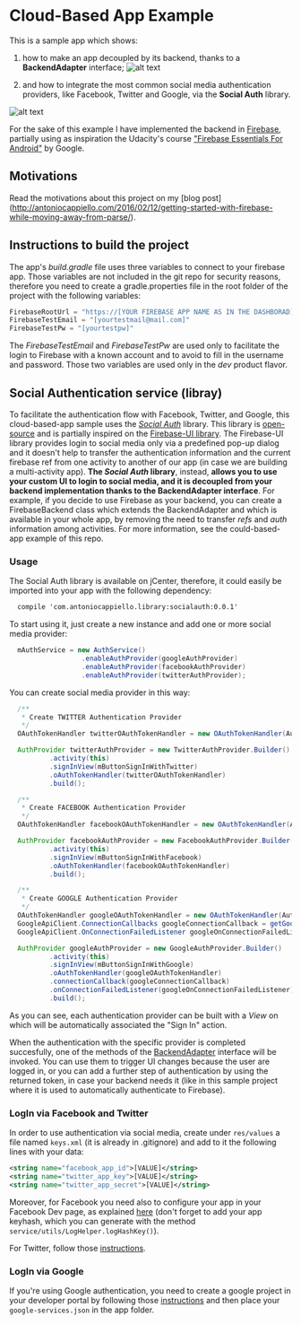 # Cloud-Based App Example

This is a sample app which shows:

1. how to make an app decoupled by its backend, thanks to a **BackendAdapter** interface; ![alt text](http://blog.raremile.com/wp-content/uploads/2014/07/Baas.png)

2. and how to integrate the most common social media authentication providers, like Facebook, Twitter and Google, via the **Social Auth** library.

![alt text](http://blog.ionic.io/wp-content/uploads/2015/06/firebase-ionic-user-auth.png)

For the sake of this example I have implemented the backend in [Firebase](https://www.firebase.com/),
partially using as inspiration the Udacity's course ["Firebase Essentials For Android"](https://www.udacity.com/course/firebase-essentials-for-android--ud009) by Google.

## Motivations

Read the motivations about this project on my [blog post] (http://antoniocappiello.com/2016/02/12/getting-started-with-firebase-while-moving-away-from-parse/).

## Instructions to build the project
The app's *build.gradle* file uses three variables to connect to your firebase app. Those variables are not included in the git repo for security reasons, therefore you need to create a gradle.properties file in the root folder of the project with the following variables:
```javascript
FirebaseRootUrl = "https://[YOUR FIREBASE APP NAME AS IN THE DASHBORAD].firebaseio.com/"
FirebaseTestEmail = "[yourtestmail@mail.com]"
FirebaseTestPw = "[yourtestpw]"
```
The *FirebaseTestEmail* and *FirebaseTestPw* are used only to facilitate the login to Firebase with a known account and to avoid to fill in the username and password. Those two variables are used only in the *dev* product flavor.

## Social Authentication service (libray)

To facilitate the authentication flow with Facebook, Twitter, and Google, this cloud-based-app sample uses the [*Social Auth*](https://bintray.com/antoniocappiello/maven/socialauth/) library. This library is [open-source](https://github.com/AntonioCappiello/cloud-based-app-example/tree/feature/convert_auth_package_in_library/socialauth/src/main/java/com/antoniocappiello/socialauth) and is partially inspired on the [Firebase-UI library](https://github.com/firebase/FirebaseUI-Android). The Firebase-UI library provides login to social media only via a predefined pop-up dialog and it doesn't help to transfer the authentication information and the current firebase ref from one activity to another of our app (in case we are building a multi-activity app).
**The *Social Auth* library**, instead, **allows you to use your custom UI to login to social media, and it is decoupled from your backend implementation thanks to the BackendAdapter interface**. For example, if you decide to use Firebase as your backend, you can create a FirebaseBackend class which extends the BackendAdapter and which is available in your whole app, by removing the need to transfer *refs* and *auth* information among activities. For more information, see the could-based-app example of this repo.

### Usage

The Social Auth library is available on jCenter, therefore, it could easily be imported into your app with the following dependency:

```xml
  compile 'com.antoniocappiello.library:socialauth:0.0.1'
```

To start using it, just create a new instance and add one or more social media provider:

```java
  mAuthService = new AuthService()
                  .enableAuthProvider(googleAuthProvider)
                  .enableAuthProvider(facebookAuthProvider)
                  .enableAuthProvider(twitterAuthProvider);
```

You can create social media provider in this way:

```java
  /**
   * Create TWITTER Authentication Provider
   */
  OAuthTokenHandler twitterOAuthTokenHandler = new OAuthTokenHandler(AuthProviderType.TWITTER, mBackendAdapter);

  AuthProvider twitterAuthProvider = new TwitterAuthProvider.Builder()
          .activity(this)
          .signInView(mButtonSignInWithTwitter)
          .oAuthTokenHandler(twitterOAuthTokenHandler)
          .build();

  /**
   * Create FACEBOOK Authentication Provider
   */
  OAuthTokenHandler facebookOAuthTokenHandler = new OAuthTokenHandler(AuthProviderType.FACEBOOK, mBackendAdapter);

  AuthProvider facebookAuthProvider = new FacebookAuthProvider.Builder()
          .activity(this)
          .signInView(mButtonSignInWithFacebook)
          .oAuthTokenHandler(facebookOAuthTokenHandler)
          .build();

  /**
   * Create GOOGLE Authentication Provider
   */
  OAuthTokenHandler googleOAuthTokenHandler = new OAuthTokenHandler(AuthProviderType.GOOGLE, mBackendAdapter);
  GoogleApiClient.ConnectionCallbacks googleConnectionCallback = getGoogleConnectionCallback();
  GoogleApiClient.OnConnectionFailedListener googleOnConnectionFailedListener = getGoogleOnConnectionFailedListener();

  AuthProvider googleAuthProvider = new GoogleAuthProvider.Builder()
          .activity(this)
          .signInView(mButtonSignInWithGoogle)
          .oAuthTokenHandler(googleOAuthTokenHandler)
          .connectionCallback(googleConnectionCallback)
          .onConnectionFailedListener(googleOnConnectionFailedListener)
          .build();
```

As you can see, each authentication provider can be built with a *View* on which will be automatically associated the "Sign In" action.

When the authentication with the specific provider is completed succesfully, one of the methods of the [BackendAdapter](https://github.com/AntonioCappiello/cloud-based-app-example/blob/feature/convert_auth_package_in_library/socialauth/src/main/java/com/antoniocappiello/socialauth/BackendAdapter.java) interface will be invoked. You can use them to trigger UI changes because the user are logged in, or you can add a further step of authentication by using the returned token, in case your backend needs it (like in this sample project where it is used to automatically authenticate to Firebase).

### LogIn via Facebook and Twitter

In order to use authentication via social media, create under `res/values` a file named `keys.xml` (it is already in .gitignore) and add to it the following lines with your data:

```xml
<string name="facebook_app_id">[VALUE]</string>
<string name="twitter_app_key">[VALUE]</string>
<string name="twitter_app_secret">[VALUE]</string>
```

Moreover, for Facebook you need also to configure your app in your Facebook Dev page, as explained [here](https://www.firebase.com/docs/android/guide/login/facebook.html#section-configure) (don't forget to add your app keyhash, which you can generate with the method `service/utils/LogHelper.logHashKey()`).

For Twitter, follow those [instructions](https://www.firebase.com/docs/android/guide/login/twitter.html).

### LogIn via Google

If you're using Google authentication, you need to create a google project in your developer portal by following those [instructions](https://www.firebase.com/docs/android/guide/login/google.html) and then place your `google-services.json` in the app folder.

